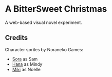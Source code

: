 # A BitterSweet Christmas

A web-based visual novel experiment.

## Credits
Character sprites by Noraneko Games:
* [Sora](https://noranekogames.itch.io/sora) as Sam
* [Hana](https://noranekogames.itch.io/hana) as Mindy
* [Miki](https://noranekogames.itch.io/miki) as Noelle
